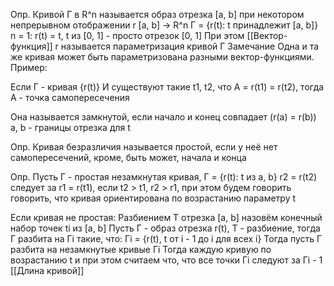 Опр. Кривой Г в R^n называется образ отрезка [a, b] при некотором непрерывном отображении r [a, b] -> R^n
Г = {r(t): t принадлежит [a, b]}
n = 1: r(t) = t, t из [0, 1] - просто отрезок [0, 1]
При этом [[Вектор-функция]] r называется параметризация кривой Г
Замечание
Одна и та же кривая может быть параметризована разными вектор-функциями. Пример:

Если Г - кривая {r(t)}
И существуют такие t1, t2, что
A = r(t1) = r(t2), тогда A - точка самопересечения

Она называется замкнутой, если начало и конец совпадает (r(a) = r(b))
a, b - границы отрезка для t

Опр. Кривая безразличия называется простой, если у неё нет самопересечений, кроме, быть может, начала и конца

Опр. Пусть Г - простая незамкнутая кривая, Г = {r(t): t из a, b}
r2 = r(t2) следует за r1 = r(t1), если t2 > t1, r2 > r1, при этом будем говорить говорить, что кривая ориентирована по возрастанию параметру t

Если кривая не простая:
Разбиением T отрезка [a, b] назовём конечный набор точек ti из [a, b]
Пусть Г - образ отрезка r(t), T - разбиение, тогда Г разбита на Гi такие, что:
Гi = {r(t), t от i - 1 до i для всех i}
Тогда пусть Г разбита на незамкнутые кривые Гi
Тогда каждую кривую по возрастанию t и при этом считаем что, что все точки Гi следуют за Гi - 1
[[Длина кривой]]

